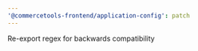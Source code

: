 ```yaml
---
'@commercetools-frontend/application-config': patch
---
```


Re-export regex for backwards compatibility

